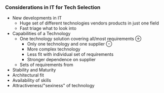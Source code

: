### Considerations in IT for Tech Selection
- New developments in IT
	- Huge set of different technologies vendors products in just one field
	- Fast triage what to look into
- Capabilities of a Technology
	- One technology solution covering all/most requirements
		⊕ 
		- Only one technology and one supplier
		⊖
		- More complex technology
		- Less fit with individual set of requirements
		- Stronger dependence on supplier
	- Sets of requirements from 
- Stability and Maturity
- Architectural fit
- Availability of skills
- Attractiveness/"sexiness" of technology

